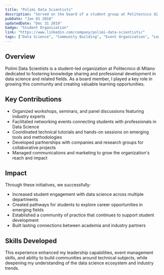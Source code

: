 ```yaml
---
title: "Polimi Data Scientists"
description: "Served on the board of a student group at Politecnico di Milano, organizing Data Science events with industry leaders to foster engagement and knowledge advancement."
pubDate: "Jan 01 2018"
updatedDate: "Dec 31 2019"
badge: "Student Organization"
link: "https://www.linkedin.com/company/polimi-data-scientists/"
tags: ["Data Science", "Community Building", "Event Organization", "Leadership"]
---
```


## Overview

Polimi Data Scientists is a student-led organization at Politecnico di Milano dedicated to fostering knowledge sharing and professional development in data science and related fields. As a board member, I played a key role in growing this community and creating valuable learning opportunities.

## Key Contributions

- Organized workshops, seminars, and panel discussions featuring industry experts
- Facilitated networking events connecting students with professionals in Data Science
- Coordinated technical tutorials and hands-on sessions on emerging tools and methodologies
- Developed partnerships with companies and research groups for collaborative projects
- Managed communications and marketing to grow the organization's reach and impact

## Impact

Through these initiatives, we successfully:
- Increased student engagement with data science across multiple departments
- Created pathways for students to explore career opportunities in emerging fields
- Established a community of practice that continues to support student development
- Built lasting connections between academia and industry partners

## Skills Developed

This experience enhanced my leadership capabilities, event management skills, and ability to build communities around technical subjects, while deepening my understanding of the data science ecosystem and industry trends. 